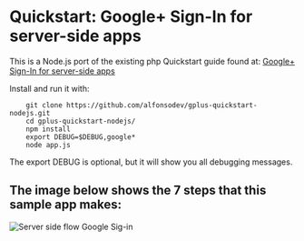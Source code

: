 Quickstart: Google+ Sign-In for server-side apps
===
This is a Node.js port of the existing php Quickstart guide found at:
[Google+ Sign-In for server-side apps](https://developers.google.com/+/web/signin/server-side-flow)

Install and run it with:

```
    git clone https://github.com/alfonsodev/gplus-quickstart-nodejs.git
    cd gplus-quickstart-nodejs/
    npm install
    export DEBUG=$DEBUG,google*
    node app.js
```
The export DEBUG is optional, but it will show you all debugging messages.

The image below shows the 7 steps that this sample app makes: 
---
![Server side flow Google Sig-in](https://developers.google.com/+/images/server_side_code_flow.png "Server side flow for Google Sig-in")
